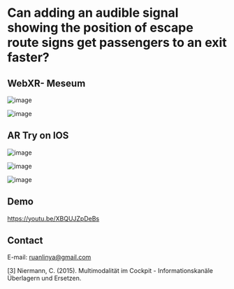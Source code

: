 # Can adding an audible signal showing the position of escape route signs get passengers to an exit faster? 


## WebXR- Meseum

![image](https://github.com/RuanLinya/Augmented-reality-Projects/assets/133128176/19bb14d7-6719-4b5a-820f-4c367b6d9478)

![image](https://github.com/RuanLinya/Augmented-reality-Projects/assets/133128176/c93c6e30-b9a4-4edc-9a75-3bb1d7803a9a)


## AR Try on IOS

![image](https://github.com/RuanLinya/Augmented-reality-Projects/assets/133128176/c5e9c41a-dbd1-4f81-9a47-ea7777fcd3bb)


![image](https://github.com/RuanLinya/Augmented-reality-Projects/assets/133128176/3fb92d15-8014-4a05-a6bf-13056398947a)


![image](https://github.com/RuanLinya/Augmented-reality-Projects/assets/133128176/a6fbba8b-2376-4951-847b-76722675cdc6)




## Demo
https://youtu.be/XBQUJZpDeBs

## Contact
E-mail: ruanlinya@gmail.com

[3] Niermann, C. (2015). Multimodalität im Cockpit - Informationskanäle Überlagern und Ersetzen.



